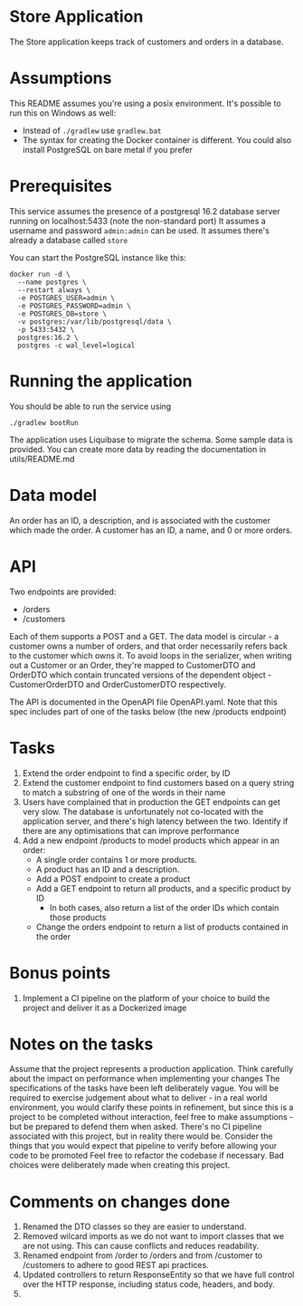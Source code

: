 # Store Application
The Store application keeps track of customers and orders in a database.

# Assumptions
This README assumes you're using a posix environment. It's possible to run this on Windows as well:
* Instead of `./gradlew` use `gradlew.bat`
* The syntax for creating the Docker container is different. You could also install PostgreSQL on bare metal if you prefer


# Prerequisites
This service assumes the presence of a postgresql 16.2 database server running on localhost:5433 (note the non-standard port)
It assumes a username and password `admin:admin` can be used.
It assumes there's already a database called `store`

You can start the PostgreSQL instance like this:
```shell
docker run -d \
  --name postgres \
  --restart always \
  -e POSTGRES_USER=admin \
  -e POSTGRES_PASSWORD=admin \
  -e POSTGRES_DB=store \
  -v postgres:/var/lib/postgresql/data \
  -p 5433:5432 \
  postgres:16.2 \
  postgres -c wal_level=logical
```

# Running the application
You should be able to run the service using
```shell
./gradlew bootRun
```

The application uses Liquibase to migrate the schema. Some sample data is provided. You can create more data by reading the documentation in utils/README.md

# Data model
An order has an ID, a description, and is associated with the customer which made the order.
A customer has an ID, a name, and 0 or more orders.

# API
Two endpoints are provided:
   * /orders
   * /customers

Each of them supports a POST and a GET. The data model is circular - a customer owns a number of orders, and that order necessarily refers back to the customer which owns it.
To avoid loops in the serializer, when writing out a Customer or an Order, they're mapped to CustomerDTO and OrderDTO which contain truncated versions of the dependent object - CustomerOrderDTO and OrderCustomerDTO respectively.

The API is documented in the OpenAPI file OpenAPI.yaml. Note that this spec includes part of one of the tasks below (the new /products endpoint)

# Tasks

1. Extend the order endpoint to find a specific order, by ID
2. Extend the customer endpoint to find customers based on a query string to match a substring of one of the words in their name
3. Users have complained that in production the GET endpoints can get very slow. The database is unfortunately not co-located with the application server, and there's high latency between the two. Identify if there are any optimisations that can improve performance
4. Add a new endpoint /products to model products which appear in an order:
      * A single order contains 1 or more products. 
      * A product has an ID and a description. 
      * Add a POST endpoint to create a product
      * Add a GET endpoint to return all products, and a specific product by ID
        * In both cases, also return a list of the order IDs which contain those products
      * Change the orders endpoint to return a list of products contained in the order

# Bonus points
1. Implement a CI pipeline on the platform of your choice to build the project and deliver it as a Dockerized image

# Notes on the tasks
Assume that the project represents a production application.
Think carefully about the impact on performance when implementing your changes
The specifications of the tasks have been left deliberately vague. You will be required to exercise judgement about what to deliver - in a real world environment, you would clarify these points in refinement, but since this is a project to be completed without interaction, feel free to make assumptions - but be prepared to defend them when asked.
There's no CI pipeline associated with this project, but in reality there would be. Consider the things that you would expect that pipeline to verify before allowing your code to be promoted
Feel free to refactor the codebase if necessary. Bad choices were deliberately made when creating this project.

# Comments on changes done
1. Renamed the DTO classes so they are easier to understand.
2. Removed wilcard imports as we do not want to import classes that we are not using. This can cause conflicts and reduces readability.
3. Renamed endpoint from /order to /orders and from /customer to /customers to adhere to good REST api practices.
4. Updated controllers to return ResponseEntity so that we have  full control over the HTTP response, including status code, headers, and body.
5. 